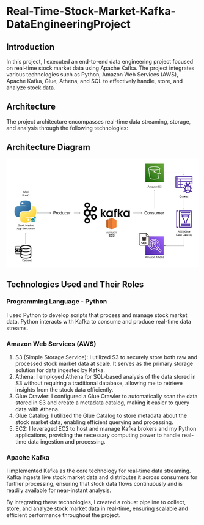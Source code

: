 # Real-Time-Stock-Market-Kafka-DataEngineeringProject
## Introduction
In this project, I executed an end-to-end data engineering project focused on real-time stock market data using Apache Kafka. The project integrates various technologies such as Python, Amazon Web Services (AWS), Apache Kafka, Glue, Athena, and SQL to effectively handle, store, and analyze stock data.

## Architecture
The project architecture encompasses real-time data streaming, storage, and analysis through the following technologies:
## Architecture Diagram
<img src="Architecture.jpg">

## Technologies Used and Their Roles
### Programming Language - Python
I used Python to develop scripts that process and manage stock market data. Python interacts with Kafka to consume and produce real-time data streams.

### Amazon Web Services (AWS)

1. S3 (Simple Storage Service): I utilized S3 to securely store both raw and processed stock market data at scale. It serves as the primary storage solution for data ingested by Kafka.
2. Athena: I employed Athena for SQL-based analysis of the data stored in S3 without requiring a traditional database, allowing me to retrieve insights from the stock data efficiently.
3. Glue Crawler: I configured a Glue Crawler to automatically scan the data stored in S3 and create a metadata catalog, making it easier to query data with Athena.
4. Glue Catalog: I utilized the Glue Catalog to store metadata about the stock market data, enabling efficient querying and processing.
5. EC2: I leveraged EC2 to host and manage Kafka brokers and my Python applications, providing the necessary computing power to handle real-time data ingestion and processing.
### Apache Kafka
I implemented Kafka as the core technology for real-time data streaming. Kafka ingests live stock market data and distributes it across consumers for further processing, ensuring that stock data flows continuously and is readily available for near-instant analysis.

By integrating these technologies, I created a robust pipeline to collect, store, and analyze stock market data in real-time, ensuring scalable and efficient performance throughout the project.
